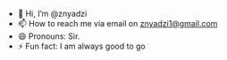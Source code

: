 - 👋 Hi, I’m @znyadzi
- 📫 How to reach me via email on znyadzi1@gmail.com
- 😄 Pronouns: Sir.
- ⚡ Fun fact: I am always good to go

<!---
znyadzi/znyadzi is a ✨ special ✨ repository because its `README.md` (this file) appears on your GitHub profile.
You can click the Preview link to take a look at your changes.
--->
